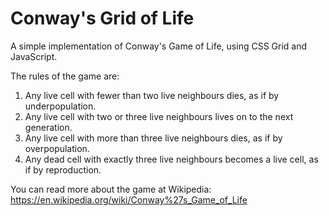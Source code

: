 # Conway's Grid of Life

A simple implementation of Conway's Game of Life, using CSS Grid and JavaScript.

The rules of the game are:

1. Any live cell with fewer than two live neighbours dies, as if by underpopulation.
2. Any live cell with two or three live neighbours lives on to the next generation.
3. Any live cell with more than three live neighbours dies, as if by overpopulation.
4. Any dead cell with exactly three live neighbours becomes a live cell, as if by reproduction.

You can read more about the game at Wikipedia: <https://en.wikipedia.org/wiki/Conway%27s_Game_of_Life>
